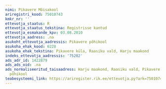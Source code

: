 ```yaml
---
nimi: Pikavere Mõisakool
ariregistri_kood: 75010743
kmkr_nr: ''
ettevotja_staatus: R
ettevotja_staatus_tekstina: Registrisse kantud
ettevotja_esmakande_kpv: 03.08.2010
ettevotja_aadress: .na
asukoht_ettevotja_aadressis: Pikavere põhikool
asukoha_ehak_kood: 6228
asukoha_ehak_tekstina: Pikavere küla, Raasiku vald, Harju maakond
indeks_ettevotja_aadressis: '75202'
ads_adr_id: 1422879
ads_ads_oid: .na
ads_normaliseeritud_taisaadress: Harju maakond, Raasiku vald, Pikavere küla, Pikavere
  põhikool
teabesysteemi_link: https://ariregister.rik.ee/ettevotja.py?ark=75010743&ref=rekvisiidid
---
```

